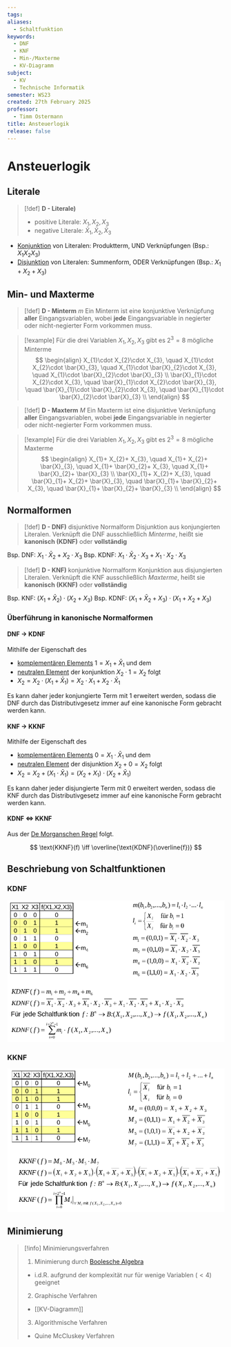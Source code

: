 ```yaml
---
tags: 
aliases:
  - Schaltfunktion
keywords:
  - DNF
  - KNF
  - Min-/Maxterme
  - KV-Diagramm
subject:
  - KV
  - Technische Informatik
semester: WS23
created: 27th February 2025
professor:
  - Timm Ostermann
title: Ansteuerlogik
release: false
---
```


# Ansteuerlogik

## Literale

> [!def] **D - Literale)** 
> - positive Literale: $X_{1}, X_{2}, X_{3}$
> - negative Literale: $\bar{X}_{1}, \bar{X}_{2}, \bar{X}_{3}$

- [Konjunktion](../Mathematik/Logik/Junktor.md#Konjunktion) von Literalen: Produktterm, UND Verknüpfungen (Bsp.: $X_{1}X_{2}X_{3}$)
- [Disjunktion](../Mathematik/Logik/Junktor.md#Disjunktion) von Literalen: Summenform, ODER Verknüpfungen (Bsp.: $X_{1}+X_{2}+X_{3}$)

## Min- und Maxterme

> [!def] **D - Minterm** $m$
>  Ein Minterm ist eine konjunktive Verknüpfung **aller** Eingangsvariablen, wobei **jede** Eingangsvariable in negierter oder nicht-negierter Form vorkommen muss.


 > [!example] Für die drei Variablen $X_{1},X_{2},X_{3}$ gibt es $2^{3}=8$ mögliche Minterme
 > $$
> \begin{align}
> X_{1}\cdot X_{2}\cdot X_{3}, \quad X_{1}\cdot X_{2}\cdot \bar{X}_{3}, \quad X_{1}\cdot \bar{X}_{2}\cdot X_{3}, \quad X_{1}\cdot \bar{X}_{2}\cdot \bar{X}_{3} \\
> \bar{X}_{1}\cdot X_{2}\cdot X_{3}, \quad \bar{X}_{1}\cdot X_{2}\cdot \bar{X}_{3}, \quad \bar{X}_{1}\cdot \bar{X}_{2}\cdot X_{3}, \quad \bar{X}_{1}\cdot \bar{X}_{2}\cdot \bar{X}_{3} \\
\end{align}
> $$

> [!def] **D - Maxterm** $M$
>  Ein Maxterm ist eine disjunktive Verknüpfung **aller** Eingangsvariablen, wobei **jede** Eingangsvariable in negierter oder nicht-negierter Form vorkommen muss.

 > [!example] Für die drei Variablen $X_{1},X_{2},X_{3}$ gibt es $2^{3}=8$ mögliche Maxterme
 > $$
> \begin{align}
> X_{1}+ X_{2}+ X_{3}, \quad X_{1}+ X_{2}+ \bar{X}_{3}, \quad X_{1}+ \bar{X}_{2}+ X_{3}, \quad X_{1}+ \bar{X}_{2}+ \bar{X}_{3} \\
> \bar{X}_{1}+ X_{2}+ X_{3}, \quad \bar{X}_{1}+ X_{2}+ \bar{X}_{3}, \quad \bar{X}_{1}+ \bar{X}_{2}+ X_{3}, \quad \bar{X}_{1}+ \bar{X}_{2}+ \bar{X}_{3} \\
\end{align}
> $$

## Normalformen

> [!def] **D - DNF)** disjunktive Normalform
> Disjunktion aus konjungierten Literalen. Verknüpft die DNF ausschließlich *Minterme*, heißt sie **kanonisch (KDNF)** oder **vollständig**

Bsp. DNF: $X_{1}\cdot \bar{X}_{2} + X_{2}\cdot X_{3}$
Bsp. KDNF: $X_{1}\cdot \bar{X}_{2} \cdot X_{3} + X_{1}\cdot X_{2}\cdot X_{3}$

> [!def] **D - KNF)** konjunktive Normalform 
> Konjunktion aus disjungierten Literalen. Verknüpft die KNF ausschließlich *Maxterme*, heißt sie **kanonisch (KKNF)** oder **vollständig**

Bsp. KNF: $(X_{1} + \bar{X}_{2}) \cdot (X_{2} + X_{3})$
Bsp. KDNF: $(X_{1} + \bar{X}_{2} + X_{3}) \cdot (X_{1}+ X_{2}+ X_{3})$

### Überführung in kanonische Normalformen

#### DNF $\to$ KDNF

Mithilfe der Eigenschaft des
- [komplementären Elements](../Mathematik/Algebra/Boolesche%20Algebra.md#^BOOL) $1= X_{1} + \bar{X}_{1}$ und dem
- [neutralen Element](../Mathematik/Algebra/Boolesche%20Algebra.md#^BOOL) der konjunktion $X_{2} \cdot 1 = X_{2}$ folgt
- $X_{2} = X_{2}\cdot(X_{1}+\bar{X}_{1}) = X_{2}\cdot X_{1} + X_{2} \cdot \bar{X}_{1}$

Es kann daher jeder konjungierte Term mit $1$ erweitert werden, sodass die DNF durch das Distributivgesetz immer auf eine kanonische Form gebracht werden kann.

#### KNF $\to$ KKNF

Mithilfe der Eigenschaft des

- [komplementären Elements](../Mathematik/Algebra/Boolesche%20Algebra.md#^BOOL) $0= X_{1} \cdot \bar{X}_{1}$ und dem
- [neutralen Element](../Mathematik/Algebra/Boolesche%20Algebra.md#^BOOL) der disjunktion $X_{2} + 0 = X_{2}$ folgt
- $X_{2} = X_{2} + (X_{1}\cdot\bar{X}_{1}) = (X_{2} + X_{1}) \cdot (X_{2} + \bar{X}_{1})$

Es kann daher jeder disjungierte Term mit $0$ erweitert werden, sodass die KNF durch das Distributivgesetz immer auf eine kanonische Form gebracht werden kann.

#### KDNF $\iff$ KKNF

Aus der [De Morganschen Regel](../Mathematik/Algebra/Boolesche%20Algebra.md#Rechenregeln) folgt.

$$ \text{KKNF}(f) \iff \overline{\text{KDNF}(\overline{f})} $$

## Beschriebung von Schaltfunktionen

### KDNF

![invert_dark|600](assets/Pasted%20image%2020250520143906.png)

### KKNF

![invert_dark|600](assets/Pasted%20image%2020250520143943.png)

## Minimierung

> [!info] Minimierungsverfahren
> 1. Minimierung durch [Boolesche Algebra](../Mathematik/Algebra/Boolesche%20Algebra.md) 
> 	- i.d.R. aufgrund der komplexität nur für wenige Variablen ($< 4$) geeignet
> 2. Graphische Verfahren
> 	- [[KV-Diagramm]]
> 3. Algorithmische Verfahren
> 	- Quine McCluskey Verfahren

